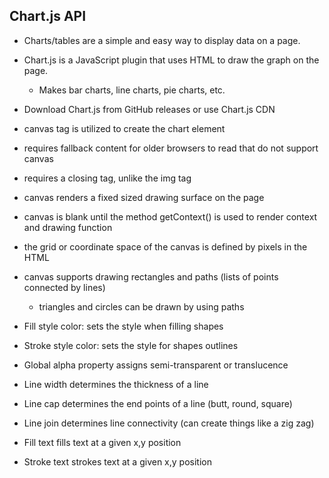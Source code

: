 ## Chart.js API

  - Charts/tables are a simple and easy way to display data on a page.
  - Chart.js is a JavaScript plugin that uses HTML to draw the graph on the page.
    - Makes bar charts, line charts, pie charts, etc.
  - Download Chart.js from GitHub releases or use Chart.js CDN

  - canvas tag is utilized to create the chart element
  - requires fallback content for older browsers to read that do not support canvas
  - requires a closing tag, unlike the img tag
  - canvas renders a fixed sized drawing surface on the page
  - canvas is blank until the method getContext() is used to render context and drawing function

  - the grid or coordinate space of the canvas is defined by pixels in the HTML
  - canvas supports drawing rectangles and paths (lists of points connected by lines)
    - triangles and circles can be drawn by using paths
  
  - Fill style color: sets the style when filling shapes
  - Stroke style color: sets the style for shapes outlines
  - Global alpha property assigns semi-transparent or translucence
  - Line width determines the thickness of a line
  - Line cap determines the end points of a line (butt, round, square)
  - Line join determines line connectivity (can create things like a zig zag)

  - Fill text fills text at a given x,y position
  - Stroke text strokes text at a given x,y position

  